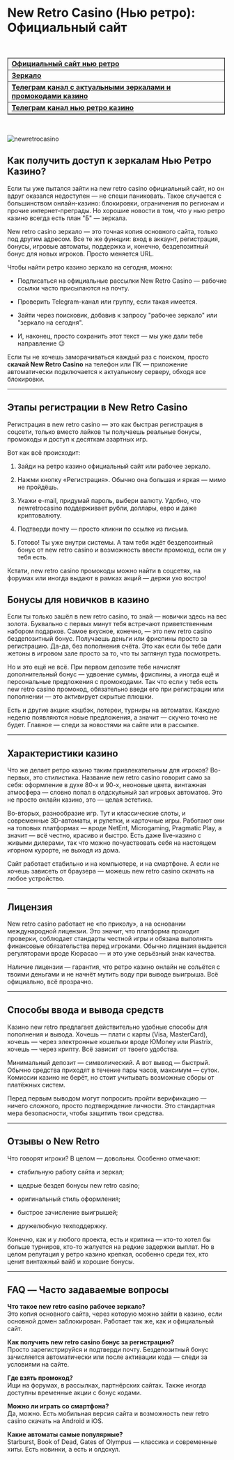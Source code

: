 <h1>New Retro Casino (Нью ретро): Официальный сайт</h1>

<p><br />
<table border="1" cellpadding="1" cellspacing="1" style="width:500px">
	<tbody>
		<tr>
			<td><strong><a href="https://redirway.com/first1/?ref=177">Официальный сайт нью ретро</a></strong></td>
		</tr>
		<tr>
			<td><strong><a href="https://redirway.com/first1/?ref=177">Зеркало</a></strong></td>
		</tr>
		<tr>
			<td><strong><a href="https://t.me/+nCiDKqBpnqU5YmZi">Телеграм канал с актуальными зеркалами и промокодами&nbsp;казино</a></strong></td>
		</tr>
		<tr>
			<td><strong><a href="https://t.me/newretro_top">Телеграм канал нью ретро казино</a></strong></td>
		</tr>
	</tbody>
</table><br />

<img alt="newretrocasino" src="https://github.com/user-attachments/assets/77794fd0-d22b-4c17-bfa0-5e1332e0818b" /><br />

<h2>Как получить доступ к зеркалам Нью Ретро Казино?</h3>

<p>Если ты уже пытался зайти на new retro casino официальный сайт, но он вдруг оказался недоступен &mdash; не спеши паниковать. Такое случается с большинством онлайн-казино: блокировки, ограничения по регионам и прочие интернет-преграды. Но хорошие новости в том, что у нью ретро казино всегда есть план &quot;Б&quot; &mdash; зеркала.</p>

<p>New retro casino зеркало &mdash; это точная копия основного сайта, только под другим адресом. Все те же функции: вход в аккаунт, регистрация, бонусы, игровые автоматы, поддержка и, конечно, бездепозитный бонус для новых игроков. Просто меняется URL.</p>

<p>Чтобы найти ретро казино зеркало на сегодня, можно:</p>

<ul>
	<li>
	<p>Подписаться на официальные рассылки New Retro Casino &mdash; рабочие ссылки часто присылаются на почту.</p>
	</li>
	<li>
	<p>Проверить Telegram-канал или группу, если такая имеется.</p>
	</li>
	<li>
	<p>Зайти через поисковик, добавив к запросу &quot;рабочее зеркало&quot; или &quot;зеркало на сегодня&quot;.</p>
	</li>
	<li>
	<p>И, наконец, просто сохранить этот текст &mdash; мы уже дали тебе направление 😉</p>
	</li>
</ul>

<p>Если ты не хочешь заморачиваться каждый раз с поиском, просто <strong>скачай New Retro Casino</strong> на телефон или ПК &mdash; приложение автоматически подключается к актуальному серверу, обходя все блокировки.</p>

<hr />
<h2>Этапы регистрации в New Retro Casino</h2>

<p>Регистрация в new retro casino &mdash; это как быстрая регистрация в соцсети, только вместо лайков ты получаешь реальные бонусы, промокоды и доступ к десяткам азартных игр.</p>

<p>Вот как всё происходит:</p>

<ol>
	<li>
	<p>Зайди на ретро казино официальный сайт или рабочее зеркало.</p>
	</li>
	<li>
	<p>Нажми кнопку &laquo;Регистрация&raquo;. Обычно она большая и яркая &mdash; мимо не пройдёшь.</p>
	</li>
	<li>
	<p>Укажи e-mail, придумай пароль, выбери валюту. Удобно, что newretrocasino поддерживает рубли, доллары, евро и даже криптовалюту.</p>
	</li>
	<li>
	<p>Подтверди почту &mdash; просто кликни по ссылке из письма.</p>
	</li>
	<li>
	<p>Готово! Ты уже внутри системы. А там тебя ждёт бездепозитный бонус от new retro casino и возможность ввести промокод, если он у тебя есть.</p>
	</li>
</ol>

<p>Кстати, new retro casino промокоды можно найти в соцсетях, на форумах или иногда выдают в рамках акций &mdash; держи ухо востро!</p>

<h2>Бонусы для новичков в казино</h2>

<p>Если ты только зашёл в new retro casino, то знай &mdash; новички здесь на вес золота. Буквально с первых минут тебя встречают приветственным набором подарков. Самое вкусное, конечно, &mdash; это new retro casino бездепозитный бонус. Получаешь деньги или фриспины просто за регистрацию. Да-да, без пополнения счёта. Это как если бы тебе дали жетоны в игровом зале просто за то, что ты заглянул туда посмотреть.</p>

<p>Но и это ещё не всё. При первом депозите тебе начислят дополнительный бонус &mdash; удвоение суммы, фриспины, а иногда ещё и персональные предложения с промокодами. Так что если у тебя есть new retro casino промокод, обязательно введи его при регистрации или пополнении &mdash; это активирует скрытые плюшки.</p>

<p>Есть и другие акции: кэшбэк, лотереи, турниры на автоматах. Каждую неделю появляются новые предложения, а значит &mdash; скучно точно не будет. Главное &mdash; следи за новостями на сайте или в рассылке.</p>

<hr />
<h2>Характеристики казино</h2>

<p>Что же делает ретро казино таким привлекательным для игроков? Во-первых, это стилистика. Название new retro casino говорит само за себя: оформление в духе 80-х и 90-х, неоновые цвета, винтажная атмосфера &mdash; словно попал в олдскульный зал игровых автоматов. Это не просто онлайн казино, это &mdash; целая эстетика.</p>

<p>Во-вторых, разнообразие игр. Тут и классические слоты, и современные 3D-автоматы, и рулетки, и карточные игры. Работают они на топовых платформах &mdash; вроде NetEnt, Microgaming, Pragmatic Play, а значит &mdash; всё честно, красиво и быстро. Есть даже live-казино с живыми дилерами, так что можно почувствовать себя на настоящем игорном курорте, не выходя из дома.</p>

<p>Сайт работает стабильно и на компьютере, и на смартфоне. А если не хочешь зависеть от браузера &mdash; можешь new retro casino скачать на любое устройство.</p>

<hr />
<h2>Лицензия</h2>

<p>New retro casino работает не &laquo;по приколу&raquo;, а на основании международной лицензии. Это значит, что платформа проходит проверки, соблюдает стандарты честной игры и обязана выполнять финансовые обязательства перед игроками. Обычно лицензия выдается регуляторами вроде Кюрасао &mdash; и это уже серьёзный знак качества.</p>

<p>Наличие лицензии &mdash; гарантия, что ретро казино онлайн не сольётся с твоими деньгами и не начнёт мутить воду при выводе выигрыша. Всё официально, всё прозрачно.</p>

<hr />
<h2>Способы ввода и вывода средств</h2>

<p>Казино new retro предлагает действительно удобные способы для пополнения и вывода. Хочешь &mdash; плати с карты (Visa, MasterCard), хочешь &mdash; через электронные кошельки вроде ЮMoney или Piastrix, хочешь &mdash; через крипту. Всё зависит от твоего удобства.</p>

<p>Минимальный депозит &mdash; символический. А вот вывод &mdash; быстрый. Обычно средства приходят в течение пары часов, максимум &mdash; суток. Комиссии казино не берёт, но стоит учитывать возможные сборы от платёжных систем.</p>

<p>Перед первым выводом могут попросить пройти верификацию &mdash; ничего сложного, просто подтверждение личности. Это стандартная мера безопасности, чтобы защитить твои средства.</p>

<hr />
<h2>Отзывы о New Retro</h2>

<p>Что говорят игроки? В целом &mdash; довольны. Особенно отмечают:</p>

<ul>
	<li>
	<p>стабильную работу сайта и зеркал;</p>
	</li>
	<li>
	<p>щедрые бездеп бонусы new retro casino;</p>
	</li>
	<li>
	<p>оригинальный стиль оформления;</p>
	</li>
	<li>
	<p>быстрое зачисление выигрышей;</p>
	</li>
	<li>
	<p>дружелюбную техподдержку.</p>
	</li>
</ul>

<p>Конечно, как и у любого проекта, есть и критика &mdash; кто-то хотел бы больше турниров, кто-то жалуется на редкие задержки выплат. Но в целом репутация у ретро казино крепкая, особенно среди тех, кто ценит винтажный вайб и хорошие бонусы.</p>

<hr />
<h2>FAQ &mdash; Часто задаваемые вопросы</h2>

<p><strong>Что такое new retro casino рабочее зеркало?</strong><br />
Это копия основного сайта, через которую можно зайти в казино, если основной домен заблокирован. Работает так же, как и официальный сайт.</p>

<p><strong>Как получить new retro casino бонус за регистрацию?</strong><br />
Просто зарегистрируйся и подтверди почту. Бездепозитный бонус зачисляется автоматически или после активации кода &mdash; следи за условиями на сайте.</p>

<p><strong>Где взять промокод?</strong><br />
Ищи на форумах, в рассылках, партнёрских сайтах. Также иногда доступны временные акции с бонус кодами.</p>

<p><strong>Можно ли играть со смартфона?</strong><br />
Да, можно. Есть мобильная версия сайта и возможность new retro casino скачать на Android и iOS.</p>

<p><strong>Какие автоматы самые популярные?</strong><br />
Starburst, Book of Dead, Gates of Olympus &mdash; классика и современные хиты. Есть новинки, а есть и олдскул.</p>

<p>&nbsp;</p>
